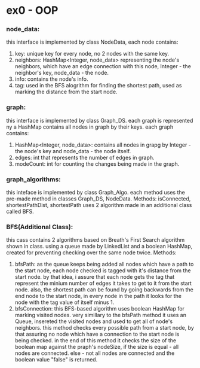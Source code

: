 # ex0 - OOP

### node_data:
this interface is implemented by class NodeData,
each node contains:
1. key: unique key for every node, no 2 nodes with the same key.
2. neighbors: HashMap<Integer, node_data> representing the node's neighbors, which have an edge connection with this node, Integer - the neighbor's key, node_data - the node.
3. info: contains the node's info.
4. tag: used in the BFS alogrithm for finding the shortest path, used as marking the distance from the start node.

### graph:
this interface is implemented by class Graph_DS.
each graph is represented ny a HashMap contains all nodes in graph by their keys.
each graph contains:
1. HashMap<Integer, node_data>: contains all nodes in grapg by Integer - the node's key and node_data - the node itself.
2. edges: int that represents the number of edges in graph.
3. modeCount: int for counting the changes being made in the graph.

### graph_algorithms:
this inteface is implemented by class Graph_Algo.
each method uses the pre-made method in classes Graph_DS, NodeData.
Methods: isConnected, shortestPathDist, shortestPath uses 2 algorithm made in an additional class called BFS.

### BFS(Additional Class):
this cass contains 2 algorithms based on Breath's First Search algorithm shown in class.
using a queue made by LinkedList and a boolean HashMap,
created for preventing checking over the same node twice.
Methods:
1. bfsPath: as the queue keeps being added all nodes which have a path to the start node, each node checked is tagged with it's distance from the start node.
by that idea, i assure that each node gets the tag that represent the minium number of edges it takes to get to it from the start node.
also, the shortest path can be found by going backwards from the end node to the start node, in every node in the path it looks for the node with the tag value of itself minus 1.
2. bfsConnection: this BFS-based algorithm uses boolean HashMap for marking visited nodes. very simillary to the bfsPath method it uses an Queue,
insereted the visited nodes and used to get all of node's neighbors.
this method checks every possible path from a start node, by that assuring no node which have a connection to the start node is being checked.
in the end of this method it checks the size of the boolean map against the praph's nodeSize, if the size is equal - all nodes are connected.
else - not all nodes are connected and the boolean value "false" is returned.
